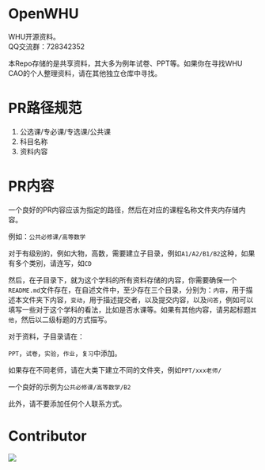 # OpenWHU
WHU开源资料。  
QQ交流群：728342352  

本Repo存储的是共享资料，其大多为例年试卷、PPT等。如果你在寻找WHU CAO的个人整理资料，请在其他独立仓库中寻找。  

# PR路径规范
1. 公选课/专必课/专选课/公共课
2. 科目名称
3. 资料内容
# PR内容
一个良好的PR内容应该为指定的路径，然后在对应的课程名称文件夹内存储内容。

例如：`公共必修课/高等数学` 

对于有级别的，例如大物，高数，需要建立子目录，例如`A1/A2/B1/B2`这种，如果有多个类别，请连写，如`CD`

然后，在子目录下，就为这个学科的所有资料存储的内容，你需要确保一个`README.md`文件存在，在自述文件中，至少存在三个目录，分别为：`内容`，用于描述本文件夹下内容，`变动`，用于描述提交者，以及提交内容，以及`问答`，例如可以填写一些对于这个学科的看法，比如是否水课等。如果有其他内容，请另起标题`其他`，然后以二级标题的方式描写。

对于资料，子目录请在：

`PPT`，`试卷`，`实验`，`作业`，`复习`中添加。

如果存在不同老师，请在大类下建立不同的文件夹，例如`PPT/xxx老师/`

一个良好的示例为`公共必修课/高等数学/B2` 

此外，请不要添加任何个人联系方式。

# Contributor  
<a href="https://github.com/WhUCodingandopen/openwhu/graphs/contributors">
  <img src="https://contrib.rocks/image?repo=WhuCodingandopen/openwhU" />
</a>
